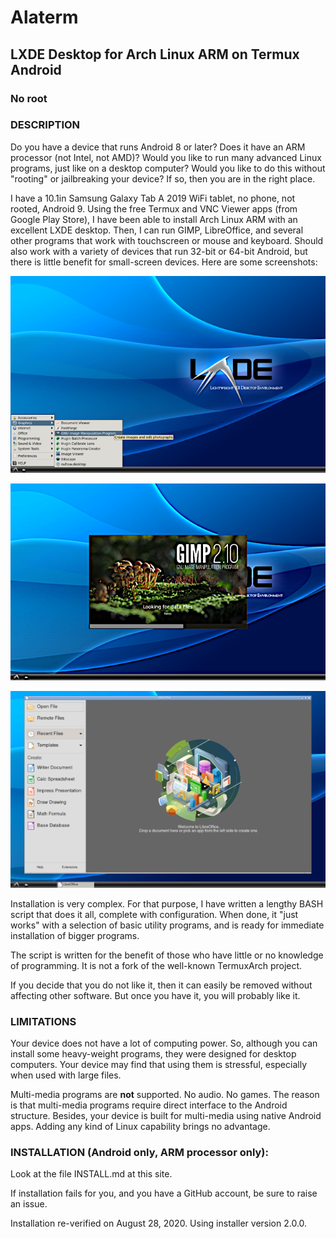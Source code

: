 # Alaterm
## LXDE Desktop for Arch Linux ARM on Termux Android
### No root

### DESCRIPTION

Do you have a device that runs Android 8 or later?
Does it have an ARM processor (not Intel, not AMD)?
Would you like to run many advanced Linux programs,
just like on a desktop computer?
Would you like to do this without "rooting" or jailbreaking your device?
If so, then you are in the right place.

I have a 10.1in Samsung Galaxy Tab A 2019 WiFi tablet,
no phone, not rooted, Android 9.
Using the free Termux and VNC Viewer apps (from Google Play Store),
I have been able to install Arch Linux ARM with an excellent LXDE desktop.
Then, I can run GIMP, LibreOffice,
and several other programs that work with touchscreen or mouse and keyboard.
Should also work with a variety of devices that run 32-bit or 64-bit Android,
but there is little benefit for small-screen devices.
Here are some screenshots:

![screenshot of LXDE desktop](lxde-alaterm.png)

![screenshot of GIMP](gimp-alaterm.png)

![screenshot of LIbreOffice](libreoffice-alaterm.png)

Installation is very complex.
For that purpose, I have written a lengthy BASH script that does it all,
complete with configuration.
When done, it "just works" with a selection of basic utility programs,
and is ready for immediate installation of bigger programs.

The script is written for the benefit of those
who have little or no knowledge of programming.
It is not a fork of the well-known TermuxArch project.

If you decide that you do not like it,
then it can easily be removed without affecting other software.
But once you have it, you will probably like it.

### LIMITATIONS

Your device does not have a lot of computing power.
So, although you can install some heavy-weight programs,
they were designed for desktop computers.
Your device may find that using them is stressful,
especially when used with large files.

Multi-media programs are **not** supported. No audio. No games.
The reason is that multi-media programs require
direct interface to the Android structure.
Besides, your device is built for multi-media using native Android apps.
Adding any kind of Linux capability brings no advantage.


### INSTALLATION (Android only, ARM processor only):

Look at the file INSTALL.md at this site.

If installation fails for you, and you have a GitHub account,
be sure to raise an issue.

Installation re-verified on August 28, 2020. Using installer version 2.0.0.
